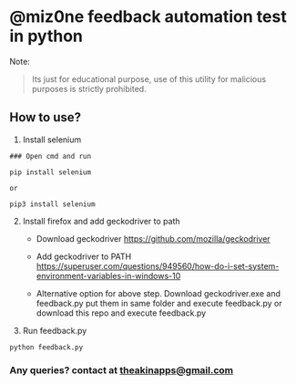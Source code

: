 # @miz0ne feedback automation test in python
Note:
> Its just for educational purpose, use of this utility for malicious purposes is strictly prohibited.

## How to use?
1. Install selenium
```
### Open cmd and run

pip install selenium

or

pip3 install selenium
```

2. Install firefox and add geckodriver to path
    - Download geckodriver https://github.com/mozilla/geckodriver

    - Add geckodriver to PATH https://superuser.com/questions/949560/how-do-i-set-system-environment-variables-in-windows-10


    - Alternative option for above step. Download geckodriver.exe and feedback.py put them in same folder and execute feedback.py or download this repo and execute feedback.py

3. Run feedback.py
```
python feedback.py
```

### Any queries? contact at theakinapps@gmail.com
